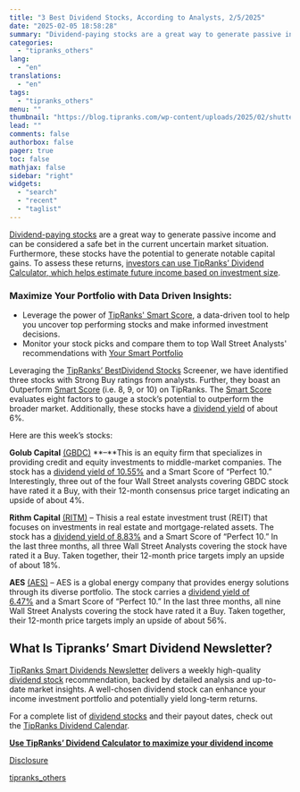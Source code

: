 ```yaml
---
title: "3 Best Dividend Stocks, According to Analysts, 2/5/2025"
date: "2025-02-05 18:58:28"
summary: "Dividend-paying stocks are a great way to generate passive income and can be considered a safe bet in the current uncertain market situation. Furthermore, these stocks have the potential to generate notable capital gains. To assess these returns, investors can use TipRanks’ Dividend Calculator, which helps estimate future income based..."
categories:
  - "tipranks_others"
lang:
  - "en"
translations:
  - "en"
tags:
  - "tipranks_others"
menu: ""
thumbnail: "https://blog.tipranks.com/wp-content/uploads/2025/02/shutterstock_2486598689-750x406.jpg"
lead: ""
comments: false
authorbox: false
pager: true
toc: false
mathjax: false
sidebar: "right"
widgets:
  - "search"
  - "recent"
  - "taglist"
---
```


[Dividend-paying stocks](https://www.tipranks.com/dividends/best-high-dividend-stocks) are a great way to generate passive income and can be considered a safe bet in the current uncertain market situation. Furthermore, these stocks have the potential to generate notable capital gains. To assess these returns, [investors can use TipRanks’ Dividend Calculator, which helps estimate future income based on investment size](https://www.tipranks.com/news/using-tipranks-dividend-calculator-for-effective-investment-planning).

### Maximize Your Portfolio with Data Driven Insights:

* Leverage the power of [TipRanks' Smart Score](https://www.tipranks.com/screener/top-smart-score-stocks), a data-driven tool to help you uncover top performing stocks and make informed investment decisions.
* Monitor your stock picks and compare them to top Wall Street Analysts' recommendations with  [Your Smart Portfolio](https://www.tipranks.com/smart-portfolio/holdings)

Leveraging the [TipRanks’ Best](https://www.tipranks.com/dividends/best-dividend-stocks)[Dividend Stocks](https://www.tipranks.com/compare-stocks/dividend-stocks) Screener, we have identified three stocks with Strong Buy ratings from analysts. Further, they boast an Outperform [Smart Score](https://www.tipranks.com/glossary/s/smart-score) (i.e. 8, 9, or 10) on TipRanks. The [Smart Score](https://www.tipranks.com/screener/top-smart-score-stocks) evaluates eight factors to gauge a stock’s potential to outperform the broader market. Additionally, these stocks have a [dividend yield](https://www.tipranks.com/glossary/d/dividend-yield) of about 6%.

Here are this week’s stocks:

**Golub Capital** [(GBDC)](https://www.tipranks.com/stocks/gbdc) **–**This is an equity firm that specializes in providing credit and equity investments to middle-market companies. The stock has a [dividend yield of 10.55%](https://www.tipranks.com/stocks/gbdc/dividends) and a Smart Score of “Perfect 10.” Interestingly, three out of the four Wall Street analysts covering GBDC stock have rated it a Buy, with their 12-month consensus price target indicating an upside of about 4%.

**Rithm Capital** [(RITM)](https://www.tipranks.com/stocks/ritm) – Thisis a real estate investment trust (REIT) that focuses on investments in real estate and mortgage-related assets. The stock has a [dividend yield of 8.83%](https://www.tipranks.com/stocks/ritm/dividends) and a Smart Score of “Perfect 10.” In the last three months, all three Wall Street Analysts covering the stock have rated it a Buy. Taken together, their 12-month price targets imply an upside of about 18%.

**AES** [(AES)](https://www.tipranks.com/stocks/aes) – AES is a global energy company that provides energy solutions through its diverse portfolio. The stock carries a [dividend yield of 6.47%](https://www.tipranks.com/stocks/aes/dividends) and a Smart Score of “Perfect 10.” In the last three months, all nine Wall Street Analysts covering the stock have rated it a Buy. Taken together, their 12-month price targets imply an upside of about 56%.

**What Is Tipranks’ Smart Dividend Newsletter?**
------------------------------------------------

[TipRanks Smart Dividends Newsletter](https://www.tipranks.com/lp/smart-dividends-newsletter?llf=dividend-center-item&custom18=dividends) delivers a weekly high-quality [dividend stock](https://www.tipranks.com/compare-stocks/dividend-stocks) recommendation, backed by detailed analysis and up-to-date market insights. A well-chosen dividend stock can enhance your income investment portfolio and potentially yield long-term returns.

For a complete list of [dividend stocks](https://www.tipranks.com/compare-stocks/dividend-stocks) and their payout dates, check out the [TipRanks Dividend Calendar](https://www.tipranks.com/calendars/dividends).

[**Use TipRanks’ Dividend Calculator to maximize your dividend income**](https://www.tipranks.com/tools/dividend-calculator?ticker=MO&sharePrice=53.45&numberOfShares=100&holdingPeriod=10&expectedDividendYield=7.8100000000000005&distributionFrequency=4&annualContribution=0&dividendTaxRate=0&investmentAmount=5345&expectedAnnualDi)

[Disclosure](https://www.tipranks.com/legal/disclosure-1)

[tipranks_others](https://www.tipranks.com/news/3-best-dividend-stocks-according-to-analysts-2-5-2025)
